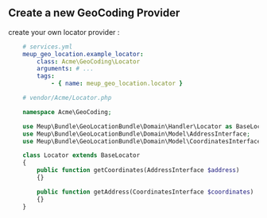 Create a new GeoCoding Provider
-------------------------------

create your own locator provider :

```yaml
    # services.yml
    meup_geo_location.example_locator:
        class: Acme\GeoCoding\Locator
        arguments: # ...
        tags:
            - { name: meup_geo_location.locator }
```

```php
    # vendor/Acme/Locator.php

    namespace Acme\GeoCoding;

    use Meup\Bundle\GeoLocationBundle\Domain\Handler\Locator as BaseLocator
    use Meup\Bundle\GeoLocationBundle\Domain\Model\AddressInterface;
    use Meup\Bundle\GeoLocationBundle\Domain\Model\CoordinatesInterface;

    class Locator extends BaseLocator
    {
        public function getCoordinates(AddressInterface $address)
        {}

        public function getAddress(CoordinatesInterface $coordinates)
        {}
    }
```